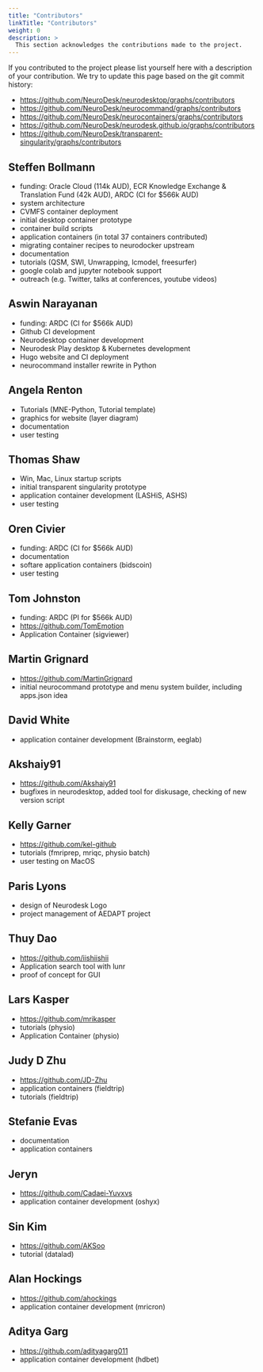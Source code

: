 ```yaml
---
title: "Contributors"
linkTitle: "Contributors"
weight: 0
description: >
  This section acknowledges the contributions made to the project.
---
```


If you contributed to the project please list yourself here with a description of your contribution. We try to update this page based on the git commit history:
- https://github.com/NeuroDesk/neurodesktop/graphs/contributors
- https://github.com/NeuroDesk/neurocommand/graphs/contributors
- https://github.com/NeuroDesk/neurocontainers/graphs/contributors
- https://github.com/NeuroDesk/neurodesk.github.io/graphs/contributors
- https://github.com/NeuroDesk/transparent-singularity/graphs/contributors


## Steffen Bollmann 
- funding: Oracle Cloud (114k AUD), ECR Knowledge Exchange & Translation Fund (42k AUD), ARDC (CI for $566k AUD)
- system architecture
- CVMFS container deployment
- initial desktop container prototype 
- container build scripts 
- application containers (in total 37 containers contributed)
- migrating container recipes to neurodocker upstream
- documentation
- tutorials (QSM, SWI, Unwrapping, lcmodel, freesurfer)
- google colab and jupyter notebook support
- outreach (e.g. Twitter, talks at conferences, youtube videos)

## Aswin Narayanan
- funding: ARDC (CI for $566k AUD)
- Github CI development
- Neurodesktop container development
- Neurodesk Play desktop & Kubernetes development
- Hugo website and CI deployment 
- neurocommand installer rewrite in Python

## Angela Renton
- Tutorials (MNE-Python, Tutorial template)
- graphics for website (layer diagram)
- documentation
- user testing

## Thomas Shaw
- Win, Mac, Linux startup scripts
- initial transparent singularity prototype
- application container development (LASHiS, ASHS)
- user testing

## Oren Civier
- funding: ARDC (CI for $566k AUD)
- documentation
- softare application containers (bidscoin)
- user testing

## Tom Johnston
- funding: ARDC (PI for $566k AUD)
- https://github.com/TomEmotion
- Application Container (sigviewer)

## Martin Grignard 
- https://github.com/MartinGrignard
- initial neurocommand prototype and menu system builder, including apps.json idea

## David White
- application container development (Brainstorm, eeglab)

## Akshaiy91
- https://github.com/Akshaiy91
- bugfixes in neurodesktop, added tool for diskusage, checking of new version script

## Kelly Garner
- https://github.com/kel-github
- tutorials (fmriprep, mriqc, physio batch)
- user testing on MacOS

## Paris Lyons
- design of Neurodesk Logo
- project management of AEDAPT project

## Thuy Dao
- https://github.com/iishiishii
- Application search tool with lunr
- proof of concept for GUI

## Lars Kasper
- https://github.com/mrikasper
- tutorials (physio)
- Application Container (physio)

## Judy D Zhu
- https://github.com/JD-Zhu
- application containers (fieldtrip)
- tutorials (fieldtrip)

## Stefanie Evas 
- documentation
- application containers 

## Jeryn
- https://github.com/Cadaei-Yuvxvs
- application container development (oshyx)

## Sin Kim
- https://github.com/AKSoo
- tutorial (datalad)

## Alan Hockings
- https://github.com/ahockings
- application container development (mricron)

## Aditya Garg
- https://github.com/adityagarg011
- application container development (hdbet)

